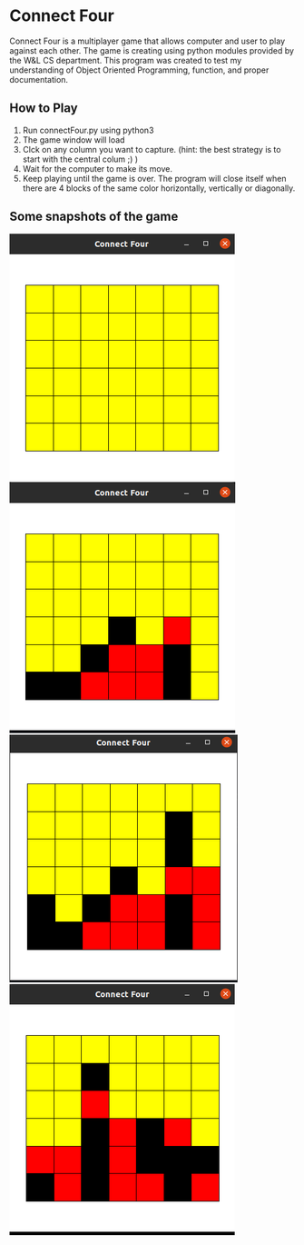 # Connect Four

Connect Four is a multiplayer game that allows computer and user to play against each other. The game is creating using python modules provided by the W&L CS department. This program was created to test my understanding of Object Oriented Programming, function, and proper documentation.

## How to Play 
1. Run connectFour.py using python3 
2. The game window will load
3. Clck on any column you want to capture. (hint: the best strategy is to start with the central colum ;) )
4. Wait for the computer to make its move. 
5. Keep playing until the game is over. The program will close itself when there are 4 blocks of the same color horizontally, vertically or diagonally.  

## Some snapshots of the game
![Connect four](./snapshots/connectFour1.png)
![Connect Four](./snapshots/connectFour2.png)
![Connect Four](./snapshots/connectFour3.png)
![Connect Four](./snapshots/connectFour4.png)
